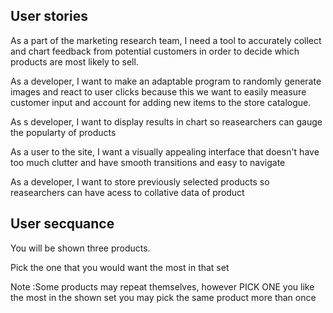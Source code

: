 ## User stories
As a part of the marketing research team, I need a tool to accurately collect and chart feedback from potential customers in order to decide which products are most likely to sell.

As a developer, I want to make an adaptable program to randomly generate images and react to user clicks because this we want to easily measure customer input and account for adding new items to the store catalogue.

As s developer, I want to display results in chart so reasearchers can gauge the popularty of products

As a user to the site, I want a visually appealing interface that doesn't have too much clutter  and have smooth transitions and easy to navigate

As a developer, I want to store previously selected products so reasearchers can have acess to collative  data of product

## User secquance 
You will be shown three products.

Pick the one that you would want the most in that set

Note :Some products may repeat themselves, however PICK ONE you like the most in the shown set
you may pick the same product more than once